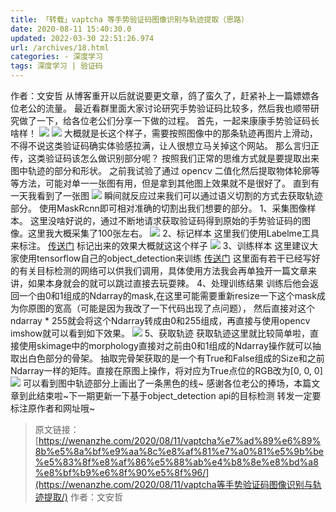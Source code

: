 ```yaml
---
title: 「转载」vaptcha 等手势验证码图像识别与轨迹提取（思路）
date: 2020-08-11 15:40:30.0
updated: 2022-03-30 22:51:26.974
url: /archives/18.html
categories: - 深度学习
tags: 深度学习 | 验证码
---
```




作者：文安哲 从博客重开以后就说要更文章，鸽了蛮久了，赶紧补上一篇嫖嫖各位老公的流量。 最近看群里面大家讨论研究手势验证码比较多，然后我也顺带研究做了一下，给各位老公们分享一下做的过程。 首先，一起来康康手势验证码长啥样！ ![](https://images-aiyc-1301641396.cos.ap-guangzhou.myqcloud.com/20200811154055.jpg) ![](https://images-aiyc-1301641396.cos.ap-guangzhou.myqcloud.com/20200811154058.png) 大概就是长这个样子，需要按照图像中的那条轨迹再图片上滑动，不得不说这类验证码确实体验感拉满，让人很想立马关掉这个网站。 那么言归正传，这类验证码该怎么做识别部分呢？ 按照我们正常的思维方式就是要提取出来图中轨迹的部分和形状。 之前我试验了通过 opencv 二值化然后提取物体轮廓等等方法，可能对单一一张图有用，但是拿到其他图上效果就不是很好了。 直到有一天我看到了一张图 ![](https://images-aiyc-1301641396.cos.ap-guangzhou.myqcloud.com/20200811154101.png) 瞬间就反应过来我们可以通过语义切割的方式去获取轨迹部分。 使用MaskRcnn即可相对准确的切割出我们想要的部分。 1、采集图像样本。 这里没啥好说的，通过不断地请求获取验证码得到原始的手势验证码的图像。这里我大概采集了100张左右。 ![](https://images-aiyc-1301641396.cos.ap-guangzhou.myqcloud.com/20200811154105.png) 2、标记样本 这里我们使用Labelme工具来标注。 [传送门](https://github.com/wkentaro/labelme) 标记出来的效果大概就这这个样子 ![](https://images-aiyc-1301641396.cos.ap-guangzhou.myqcloud.com/20200811154109.png) 3、训练样本 这里建议大家使用tensorflow自己的object\_detection来训练 [传送门](https://github.com/tensorflow/models/tree/v1.13.0/research/object_detection) 这里面有若干已经写好的有关目标检测的网络可以供我们调用，具体使用方法我会再单独开一篇文章来讲，如果本身就会的就可以跳过直接去玩耍辣。 4、处理训练结果 训练后他会返回一个由0和1组成的Ndarray的mask,在这里可能需要重新resize一下这个mask成为你原图的宽高（可能是因为我改了一下代码出现了点问题）， 然后直接对这个ndarray \* 255就会将这个Ndarray转成由0和255组成，再直接与使用opencv imshow就可以看到如下效果。 ![](https://images-aiyc-1301641396.cos.ap-guangzhou.myqcloud.com/20200811154113.png) 5、获取轨迹 获取轨迹这里就比较简单啦，直接使用skimage中的morphology直接对之前由0和1组成的Ndarray操作就可以抽取出白色部分的骨架。 抽取完骨架获取的是一个有True和False组成的Size和之前Ndarray一样的矩阵。直接在原图上操作，将对应为True点位的RGB改为\[0, 0, 0\] ![](https://images-aiyc-1301641396.cos.ap-guangzhou.myqcloud.com/20200811154116.png) 可以看到图中轨迹部分上画出了一条黑色的线~ 感谢各位老公的捧场，本篇文章到此结束啦~下一期更新一下基于object\_detection api的目标检测 转发一定要标注原作者和网址哦~

> 原文链接：[https://wenanzhe.com/2020/08/11/vaptcha%e7%ad%89%e6%89%8b%e5%8a%bf%e9%aa%8c%e8%af%81%e7%a0%81%e5%9b%be%e5%83%8f%e8%af%86%e5%88%ab%e4%b8%8e%e8%bd%a8%e8%bf%b9%e6%8f%90%e5%8f%96/](https://wenanzhe.com/2020/08/11/vaptcha等手势验证码图像识别与轨迹提取/) 作者：文安哲
